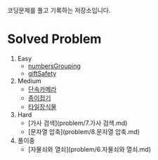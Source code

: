 코딩문제를 풀고 기록하는 저장소입니다.

# Solved Problem

1. Easy
   * [numbersGrouping](problem/1.numbersGrouping.md)
   * [giftSafety](problem/2.giftSafety.md)
2. Medium
   * [단속카메라](problem/3.단속카메라.md)
   * [종이접기](problem/4.종이접기.md)
   * [타일장식물](problem/5.타일장식물.md)
3. Hard
   * [가사 검색](problem/7.가사 검색.md)
   * [문자열 압축](problem/8.문자열 압축.md)
4. 풀이중
   * [자물쇠와 열쇠](problem/6.자물쇠와 열쇠.md)
